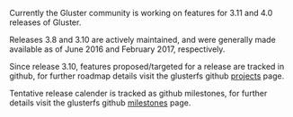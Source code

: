 Currently the Gluster community is working on features for 3.11 and 4.0 releases of Gluster.

Releases 3.8 and 3.10 are actively maintained, and were generally made available as of June 2016 and February 2017, respectively.

Since release 3.10, features proposed/targeted for a release are tracked in github, for further roadmap details visit the glusterfs github [projects](https://github.com/gluster/glusterfs/projects/1) page.

Tentative release calender is tracked as github milestones, for further details visit the glusterfs github [milestones](https://github.com/gluster/glusterfs/milestones?direction=asc&sort=due_date&state=open) page.
